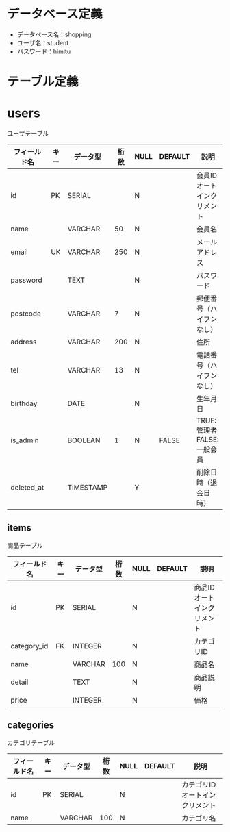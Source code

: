 # データベース定義
- データベース名：shopping
- ユーザ名：student
- パスワード：himitu

# テーブル定義
# users
ユーザテーブル

|  フィールド名  |  キー  |  データ型  |  桁数  |  NULL  |  DEFAULT  |  説明  |
| ---- | ---- | ---- | ---- | ---- | ---- | ---- |
|  id  |  PK  |  SERIAL  |    |  N  |    |  会員ID オートインクリメント  |
|  name|    |  VARCHAR  |  50  |  N  |    |  会員名  |
|  email  |  UK  |  VARCHAR  |  250  |  N  |    |  メールアドレス  |
|  password  |    |  TEXT  |    |  N  |    |  パスワード  |
|  postcode  |    |  VARCHAR  |  7  |  N  |    |  郵便番号（ハイフンなし）  |
|  address  |    |  VARCHAR  |  200  |  N  |    |  住所  |
|  tel  |    |  VARCHAR  |  13  |  N  |    |  電話番号（ハイフンなし）  |
|  birthday  |    |  DATE  |    |  N  |    |  生年月日  |
|  is_admin  |    |  BOOLEAN  |  1  |  N  |  FALSE  |  TRUE:管理者 FALSE:一般会員  |
|  deleted_at  |    |  TIMESTAMP  |    |  Y  |    |  削除日時（退会日時）  |


## items
商品テーブル

|  フィールド名  |  キー  |  データ型  |  桁数  |  NULL  |  DEFAULT  |  説明  |
| ---- | ---- | ---- | ---- | ---- | ---- | ---- |
|  id  |  PK  |  SERIAL  |    |  N  |    |  商品ID オートインクリメント  |
|  category_id  |  FK  |  INTEGER  |    |  N  |    |  カテゴリID  |
|  name  |    |  VARCHAR  |  100  |  N  |    |  商品名  |
|  detail  |    |  TEXT  |    |  N  |    |  商品説明  |
|  price  |    |  INTEGER  |    |  N  |    |  価格  |


## categories
カテゴリテーブル

|  フィールド名  |  キー  |  データ型  |  桁数  |  NULL  |  DEFAULT  |  説明  |
| ---- | ---- | ---- | ---- | ---- | ---- | ---- |
|  id  |  PK  |  SERIAL  |    |  N  |    |  カテゴリID オートインクリメント  |
|  name  |    |  VARCHAR  |  100  |  N  |    |  カテゴリ名  |


